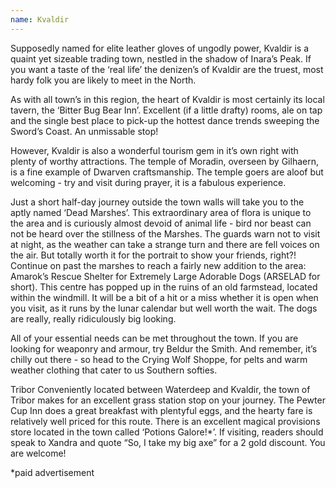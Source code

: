 ```yaml
---
name: Kvaldir
---
```


Supposedly named for elite leather gloves of ungodly power, Kvaldir is a quaint yet sizeable trading town, nestled in the shadow of Inara’s Peak. If you want a taste of the ‘real life’ the denizen’s of Kvaldir are the truest, most hardy folk you are likely to meet in the North. 

As with all town’s in this region, the heart of Kvaldir is most certainly its local tavern, the ‘Bitter Bug Bear Inn’. Excellent (if a little drafty) rooms, ale on tap and the single best place to pick-up the hottest dance trends sweeping the Sword’s Coast. An unmissable stop!

However, Kvaldir is also a wonderful tourism gem in it’s own right with plenty of worthy attractions. The temple of Moradin, overseen by Gilhaern, is a fine example of Dwarven craftsmanship. The temple goers are aloof but welcoming - try and visit during prayer, it is a fabulous experience. 

Just a short half-day journey outside the town walls will take you to the aptly named ‘Dead Marshes’. This extraordinary area of flora is unique to the area and is curiously almost devoid of animal life - bird nor beast can not be heard over the stillness of the Marshes. The guards warn not to visit at night, as the weather can take a strange turn and there are fell voices on the air. But totally worth it for the portrait to show your friends, right?! Continue on past the marshes to reach a fairly new addition to the area: Amarok’s Rescue Shelter for Extremely Large Adorable Dogs (ARSELAD for short). This centre has popped up in the ruins of an old farmstead, located within the windmill. It will be a bit of a hit or a miss whether it is open when you visit, as it runs by the lunar calendar but well worth the wait. The dogs are really, really ridiculously big looking. 

All of your essential needs can be met throughout the town. If you are looking for weaponry and armour, try Beldur the Smith. And remember, it’s chilly out there - so head to the Crying Wolf Shoppe, for pelts and warm weather clothing that cater to us Southern softies.  


<span class="p3">Tribor</span>
Conveniently located between Waterdeep and Kvaldir, the town of Tribor makes for an excellent grass station stop on your journey. The Pewter Cup Inn does a great breakfast with plentyful eggs, and the hearty fare is relatively well priced for this route. There is an excellent magical provisions store located in the town called ‘Potions Galore!*’. If visiting, readers should speak to Xandra and quote “So, I take my big axe” for a 2 gold discount. You are welcome! 

*paid advertisement
